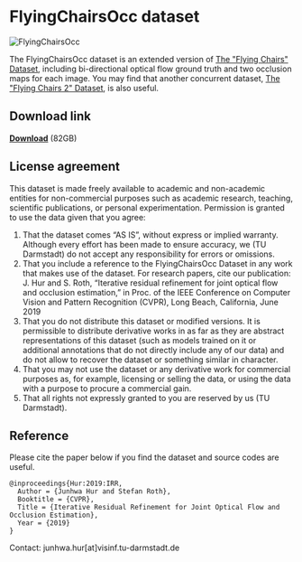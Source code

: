 # FlyingChairsOcc dataset

![FlyingChairsOcc](https://github.com/visinf/irr/tree/master/flyingchairsocc/demo_img.png)

The FlyingChairsOcc dataset is an extended version of [The "Flying Chairs" Dataset](https://lmb.informatik.uni-freiburg.de/resources/datasets/FlyingChairs.en.html), including bi-directional optical flow ground truth and two occlusion maps for each image.
You may find that another concurrent dataset, [The "Flying Chairs 2" Dataset](https://lmb.informatik.uni-freiburg.de/resources/datasets/FlyingChairs.en.html), is also useful.


## Download link

[__Download__](https://www.dropbox.com/s/x13u3nd2p5r5rz0/FlyingChairsOcc.tar.gz?dl=0) (82GB)


## License agreement

This dataset is made freely available to academic and non-academic entities for non-commercial purposes such as academic research, teaching, scientific publications, or personal experimentation. Permission is granted to use the data given that you agree:

1. That the dataset comes “AS IS”, without express or implied warranty. Although every effort has been made to ensure accuracy, we (TU Darmstadt) do not accept any responsibility for errors or omissions.
2. That you include a reference to the FlyingChairsOcc Dataset in any work that makes use of the dataset. For research papers, cite our publication: J. Hur and S. Roth, “Iterative residual refinement for joint optical flow and occlusion estimation,” in Proc. of the IEEE Conference on Computer Vision and Pattern Recognition (CVPR), Long Beach, California, June 2019
3. That you do not distribute this dataset or modified versions. It is permissible to distribute derivative works in as far as they are abstract representations of this dataset (such as models trained on it or additional annotations that do not directly include any of our data) and do not allow to recover the dataset or something similar in character.
4. That you may not use the dataset or any derivative work for commercial purposes as, for example, licensing or selling the data, or using the data with a purpose to procure a commercial gain.
5. That all rights not expressly granted to you are reserved by us (TU Darmstadt).


## Reference

Please cite the paper below if you find the dataset and source codes are useful.  

    @inproceedings{Hur:2019:IRR,  
      Author = {Junhwa Hur and Stefan Roth},  
      Booktitle = {CVPR},  
      Title = {Iterative Residual Refinement for Joint Optical Flow and Occlusion Estimation},  
      Year = {2019}  
    }

Contact: junhwa.hur[at]visinf.tu-darmstadt.de
